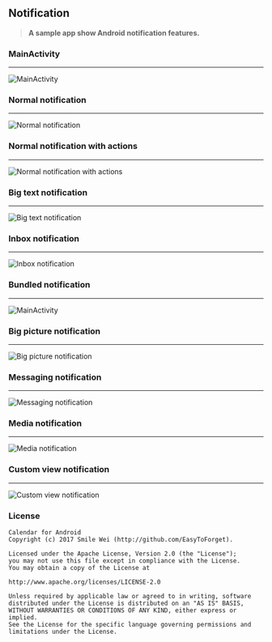 ## Notification
> **A sample app show Android notification features.**



### MainActivity
----
<img src="gif/demo01.gif" alt="MainActivity"/>

### Normal notification
----
<img src="gif/demo02.gif" alt="Normal notification"/>


### Normal notification with actions
----
<img src="gif/demo03.gif" alt="Normal notification with actions"/>


### Big text notification
----
<img src="gif/demo04.gif" alt="Big text notification"/>


### Inbox notification
----
<img src="gif/demo05.gif" alt="Inbox notification"/>


### Bundled notification
----
<img src="gif/demo06.gif" alt="MainActivity"/>


### Big picture notification
----
<img src="gif/demo07.gif" alt="Big picture notification"/>


### Messaging notification
----
<img src="gif/demo08.gif" alt="Messaging notification"/>


### Media notification
----
<img src="gif/demo09.gif" alt="Media notification"/>


### Custom view notification
----
<img src="gif/demo10.gif" alt="Custom view notification"/>


### License

```
Calendar for Android
Copyright (c) 2017 Smile Wei (http://github.com/EasyToForget).

Licensed under the Apache License, Version 2.0 (the "License");
you may not use this file except in compliance with the License.
You may obtain a copy of the License at

http://www.apache.org/licenses/LICENSE-2.0

Unless required by applicable law or agreed to in writing, software
distributed under the License is distributed on an "AS IS" BASIS,
WITHOUT WARRANTIES OR CONDITIONS OF ANY KIND, either express or implied.
See the License for the specific language governing permissions and
limitations under the License.
```
